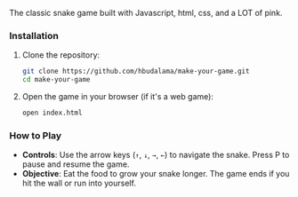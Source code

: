 The classic snake game built with Javascript, html, css, and a LOT of pink.

### Installation

1. Clone the repository:

    ```bash
    git clone https://github.com/hbudalama/make-your-game.git
    cd make-your-game
    ```

2. Open the game in your browser (if it's a web game):

    ```bash
    open index.html
    ```

### How to Play

- **Controls**: Use the arrow keys (`↑`, `↓`, `→`, `←`) to navigate the snake. Press P to pause and resume the game.
- **Objective**: Eat the food to grow your snake longer. The game ends if you hit the wall or run into yourself.